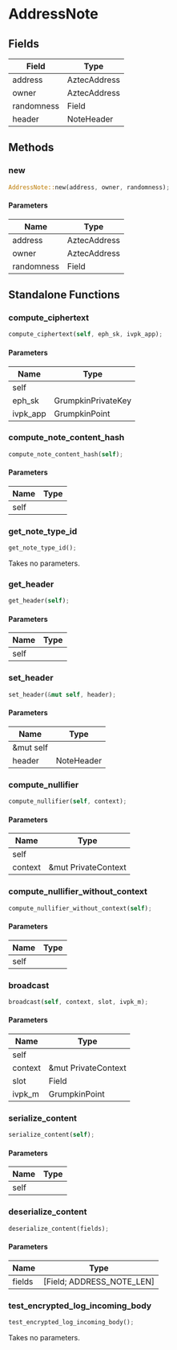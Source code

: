 # AddressNote

## Fields
| Field | Type |
| --- | --- |
| address | AztecAddress |
| owner | AztecAddress |
| randomness | Field |
| header | NoteHeader |

## Methods

### new

```rust
AddressNote::new(address, owner, randomness);
```

#### Parameters
| Name | Type |
| --- | --- |
| address | AztecAddress |
| owner | AztecAddress |
| randomness | Field |

## Standalone Functions

### compute_ciphertext

```rust
compute_ciphertext(self, eph_sk, ivpk_app);
```

#### Parameters
| Name | Type |
| --- | --- |
| self |  |
| eph_sk | GrumpkinPrivateKey |
| ivpk_app | GrumpkinPoint |

### compute_note_content_hash

```rust
compute_note_content_hash(self);
```

#### Parameters
| Name | Type |
| --- | --- |
| self |  |

### get_note_type_id

```rust
get_note_type_id();
```

Takes no parameters.

### get_header

```rust
get_header(self);
```

#### Parameters
| Name | Type |
| --- | --- |
| self |  |

### set_header

```rust
set_header(&mut self, header);
```

#### Parameters
| Name | Type |
| --- | --- |
| &mut self |  |
| header | NoteHeader |

### compute_nullifier

```rust
compute_nullifier(self, context);
```

#### Parameters
| Name | Type |
| --- | --- |
| self |  |
| context | &mut PrivateContext |

### compute_nullifier_without_context

```rust
compute_nullifier_without_context(self);
```

#### Parameters
| Name | Type |
| --- | --- |
| self |  |

### broadcast

```rust
broadcast(self, context, slot, ivpk_m);
```

#### Parameters
| Name | Type |
| --- | --- |
| self |  |
| context | &mut PrivateContext |
| slot | Field |
| ivpk_m | GrumpkinPoint |

### serialize_content

```rust
serialize_content(self);
```

#### Parameters
| Name | Type |
| --- | --- |
| self |  |

### deserialize_content

```rust
deserialize_content(fields);
```

#### Parameters
| Name | Type |
| --- | --- |
| fields | [Field; ADDRESS_NOTE_LEN] |

### test_encrypted_log_incoming_body

```rust
test_encrypted_log_incoming_body();
```

Takes no parameters.

